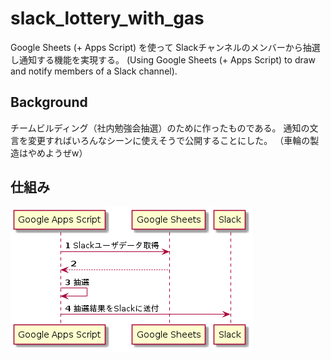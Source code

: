 # slack_lottery_with_gas
Google Sheets (+ Apps Script) を使って Slackチャンネルのメンバーから抽選し通知する機能を実現する。
(Using Google Sheets (+ Apps Script) to draw and notify members of a Slack channel).


## Background
チームビルディング（社内勉強会抽選）のために作ったものである。
通知の文言を変更すればいろんなシーンに使えそうで公開することにした。
（車輪の製造はやめようぜw） 

## 仕組み

<img src="sequence_diagram.png" alt="">

